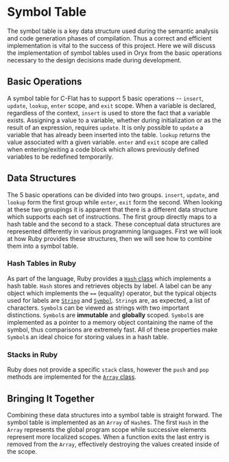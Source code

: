 # Symbol Table

The symbol table is a key data structure used during the semantic analysis and code generation phases of compilation. Thus a correct and efficient implementation is vital to the success of this project. Here we will discuss the implementation of symbol tables used in Oryx from the basic operations necessary to the design decisions made during development.

## Basic Operations

A symbol table for C-Flat has to support 5 basic operations -- `insert`, `update`, `lookup`, `enter` scope, and `exit` scope. When a variable is declared, regardless of the context, `insert` is used to store the fact that a variable exists. Assigning a value to a variable, whether during initialization or as the result of an expression, requires `update`. It is only possible to `update` a variable that has already been inserted into the table. `lookup` returns the value associated with a given variable. `enter` and `exit` scope are called when entering/exiting a code block which allows previously defined variables to be redefined temporarily.

## Data Structures

The 5 basic operations can be divided into two groups. `insert`, `update`, and `lookup` form the first group while `enter`, `exit` form the second. When looking at these two groupings it is apparent that there is a different data structure which supports each set of instructions. The first group directly maps to a hash table and the second to a stack. These conceptual data structures are represented differently in various programming languages. First we will look at how Ruby provides these structures, then we will see how to combine them into a symbol table.

### Hash Tables in Ruby

As part of the language, Ruby provides a [`Hash` class](http://ruby-doc.org/core-2.0/Hash.html) which implements a hash table. `Hash` stores and retrieves objects by label. A label can be any object which implements the `==` (equality) operator, but the typical objects used for labels are [`String`](http://ruby-doc.org/core-2.0/String.html) and [`Symbol`](http://ruby-doc.org/core-2.0/Symbol.html). `String`s are, as expected, a list of characters. `Symbol`s can be viewed as strings with two important distinctions. `Symbol`s are __immutable__ and __globally__ scoped. `Symbol`s are implemented as a pointer to a memory object containing the name of the symbol, thus comparisons are extremely fast. All of these properties make `Symbol`s an ideal choice for storing values in a hash table.

### Stacks in Ruby

Ruby does not provide a specific `stack` class, however the `push` and `pop` methods are implemented for the [`Array` class](http://ruby-doc.org/core-2.0/Array.html).

## Bringing It Together

Combining these data structures into a symbol table is straight forward. The symbol table is implemented as an `Array` of `Hash`es. The first `Hash` in the `Array` represents the global program scope while successive elements represent more localized scopes. When a function exits the last entry is removed from the `Array`, effectively destroying the values created inside of the scope.
